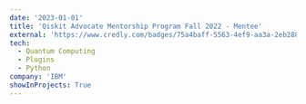 ```yaml
---
date: '2023-01-01'
title: 'Qiskit Advocate Mentorship Program Fall 2022 - Mentee'
external: 'https://www.credly.com/badges/75a4baff-5563-4ef9-aa3a-2eb288c920cc'
tech:
  - Quantum Computing
  - Plugins
  - Python
company: 'IBM'
showInProjects: True
---
```

